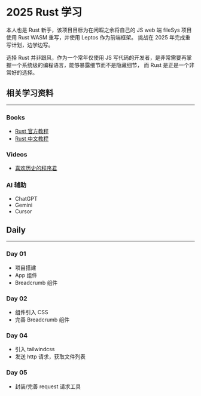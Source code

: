 # 2025 Rust 学习

本人也是 Rust 新手，该项目目标为在闲暇之余将自己的 JS web 端 fileSys 项目使用 Rust WASM 重写，并使用 Leptos 作为前端框架。
挑战在 2025 年完成重写计划，边学边写。

选择 Rust 并非跟风，作为一个常年仅使用 JS 写代码的开发者，是非常需要再掌握一个系统级的编程语言，能够暴露细节而不是隐藏细节， 而 Rust 是正是一个非常好的选择。

## 相关学习资料
------------
### Books
- [Rust 官方教程](https://www.rust-lang.org/learn)
- [Rust 中文教程](https://course.rs/about-book.html)

### Videos
- [喜欢历史的程序君](https://www.youtube.com/watch?v=ZVIlcsYaDZY&list=PL2XM89iiOzkud-BMooV19IWyBtfMVVNJj)

### AI 辅助
- ChatGPT
- Gemini
- Cursor

## Daily
--------

### Day 01
- 项目搭建
- App 组件
- Breadcrumb 组件

### Day 02
- 组件引入 CSS
- 完善 Breadcrumb 组件

### Day 04
- 引入 tailwindcss
- 发送 http 请求，获取文件列表

### Day 05
- 封装/完善 request 请求工具
